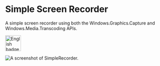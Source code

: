 # Simple Screen Recorder

A simple screen recorder using both the Windows.Graphics.Capture and Windows.Media.Transcoding APIs.

<a href='//www.microsoft.com/store/apps/9N5MVVBD0TGW?cid=storebadge&ocid=badge'><img src='https://developer.microsoft.com/store/badges/images/English_get-it-from-MS.png' alt='English badge' height='50px'/></a>

![A screenshot of SimpleRecorder.](https://user-images.githubusercontent.com/7089228/91277713-0cf83780-e738-11ea-947c-ea17987255b6.png)
